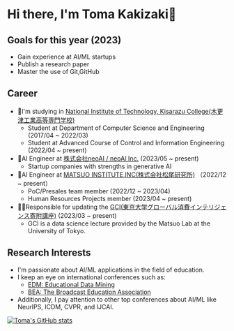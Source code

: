 # Hi there,  I'm Toma Kakizaki👋

## Goals for this year (2023)
- Gain experience at AI/ML startups
- Publish a research paper
- Master the use of Git,GitHub

## Career
- 🏫I'm studying in [National Institute of Technology, Kisarazu College(木更津工業高等専門学校)](https://www.kisarazu.ac.jp/)
  - Student at Department of Computer Science and Engineering (2017/04 ~ 2022/03)
  - Student at Advanced Course of Control and Information Engineering (2022/04 ~ present)
- 🤖AI Engineer at [株式会社neoAI / neoAI Inc.](https://neoai.jp/) (2023/05 ~ present)
  - Startup companies with strengths in generative AI
- 🤖AI Engineer at [MATSUO INSTITUTE,INC(株式会社松尾研究所)](https://matsuo-institute.com/) （2022/12 ~ present）
  - PoC/Presales team member (2022/12 ~ 2023/04)
  - Human Resources Projects member (2023/04 ~ present)
- 👨‍💻Responsible for updating the [GCI(東京大学グローバル消費インテリジェンス寄附講座)](https://gci.t.u-tokyo.ac.jp/) (2023/03 ~ present)
  - GCI is a data science lecture provided by the Matsuo Lab at the University of Tokyo.

## Research Interests
- I'm passionate about AI/ML applications in the field of education.
- I keep an eye on international conferences such as:
  - [EDM: Educational Data Mining](https://educationaldatamining.org/)
  - [BEA: The Broadcast Education Association](https://www.beaweb.org/wp/)
- Additionally, I pay attention to other top conferences about AI/ML like NeurIPS, ICDM, CVPR, and IJCAI.

[![Toma's GitHub stats](https://github-readme-stats.vercel.app/api?username=kkzkkakky)](https://github.com/kkzkkakky/github-readme-stats)
<!--
**kkzkkakky/kkzkkakky** is a ✨ _special_ ✨ repository because its `README.md` (this file) appears on your GitHub profile.

Here are some ideas to get you started:

- 🔭 I’m currently working on ...
- 🌱 I’m currently learning ...
- 👯 I’m looking to collaborate on ...
- 🤔 I’m looking for help with ...
- 💬 Ask me about ...
- 📫 How to reach me: ...
- 😄 Pronouns: ...
- ⚡ Fun fact: ...
-->
